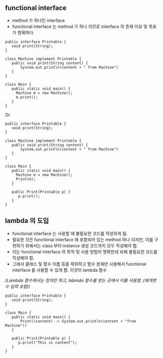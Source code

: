 ## functional interface
- method 가 하나인 interface
- functional interface 는 method 가 하나 이므로 interface 의 존재 이유 및 목표가 명확하다. 

```
public interface Printable {
   void print(String);
}

class Machine implement Printable {
   public void print(String content) {
       System.out.println(content + " from Machine")
   }
}

class Main {
   public static void main() {
     Machine m = new Machine();
     m.print();
   }
}
```

Or

```
public interface Printable {
   void print(String);
}

class Machine implement Printable {
   public void print(String content) {
       System.out.println(content + " from Machine")
   }
}

class Main {
   public static void main() {
     Machine m = new Machine();
     Print(m);
   }
   
   public Print(Printable p) {
      p.print();
   }
}
```

## lambda 의 도입
- functional interface 는 사용할 때 불필요한 코드를 작성하게 됨. 
- 필요한 것은 functional interface 에 포함되어 있는 method 하나 이지만, 이를 구현하기 위해서는 class 부터 instance 생성 코드까지 모두 작성해야 함. 
- 이는 functional interface 의 목적 및 사용 방법이 명확한데 비해 불필요한 코드를 작성해야 함. 
- 그래서 클래스 및 함수 이름 등을 제외하고 함수 본체만 사용해서 functional interface 를 사용할 수 있게 함. 이것이 lambda 함수

/*Lambda 함수에서는 정의만 하고, labmda 함수를 받는 곳에서 이를 사용함. (매개변수 입력 포함)*/
```
public interface Printable {
   void print(String);
}

class Main {
   public static void main() {
       Print((content) -> System.out.println(content + "from Machine"))
   }
   
   public Print(Printable p) {
      p.print("This is content");
   }
}
```
